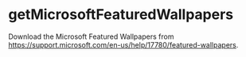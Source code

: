 # getMicrosoftFeaturedWallpapers
Download the Microsoft Featured Wallpapers from https://support.microsoft.com/en-us/help/17780/featured-wallpapers.
